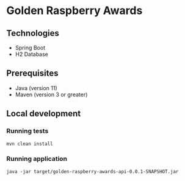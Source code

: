 # Golden Raspberry Awards

## Technologies
- Spring Boot
- H2 Database

## Prerequisites
- Java (version 11)
- Maven (version 3 or greater)

## Local development

### Running tests
```
mvn clean install
```

### Running application
```
java -jar target/golden-raspberry-awards-api-0.0.1-SNAPSHOT.jar
```